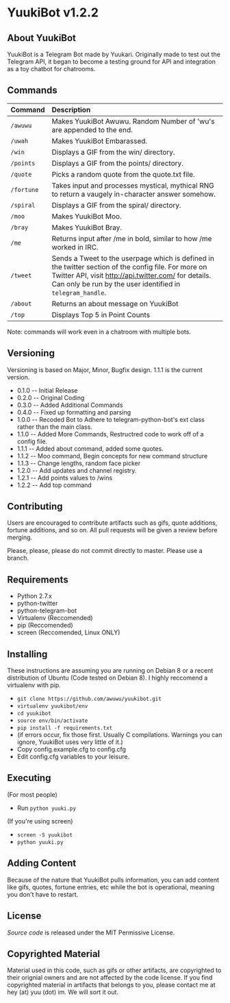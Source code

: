 YuukiBot v1.2.2
===

About YuukiBot
---

YuukiBot is a Telegram Bot made by Yuukari. Originally made to test out the Telegram API, it began to become a testing ground for API and integration as a toy chatbot for chatrooms.

Commands
---

Command | Description |
--- | :---
`/awuwu`   | Makes YuukiBot Awuwu. Random Number of 'wu's are appended to the end.
`/uwah`    | Makes YuukiBot Embarassed.
`/win`     | Displays a GIF from the win/ directory.
`/points`  | Displays a GIF from the points/ directory.
`/quote`   | Picks a random quote from the quote.txt file.
`/fortune` | Takes input and processes mystical, mythical RNG to return a vaugely in-character answer somehow.
`/spiral`  | Displays a GIF from the spiral/ directory.
`/moo`     | Makes YuukiBot Moo.
`/bray`    | Makes YuukiBot Bray.
`/me`      | Returns input after /me in bold, similar to how /me worked in IRC.
`/tweet`   | Sends a Tweet to the userpage which is defined in the twitter section of the config file. For more on Twitter API, visit http://api.twitter.com/ for details. Can only be run by the user identified in `telegram_handle`. 
`/about`   | Returns an about message on YuukiBot |
`/top`     | Displays Top 5 in Point Counts |

Note: commands will work even in a chatroom with multiple bots.

Versioning
---

Versioning is based on Major, Minor, Bugfix design. 1.1.1 is the current version.

 * 0.1.0 -- Initial Release
 * 0.2.0 -- Original Coding
 * 0.3.0 -- Added Additional Commands
 * 0.4.0 -- Fixed up formatting and parsing
 * 1.0.0 -- Recoded Bot to Adhere to telegram-python-bot's ext class rather than the main class.
 * 1.1.0 -- Added More Commands, Restructred code to work off of a config file.
 * 1.1.1 -- Added about command, added some quotes.
 * 1.1.2 -- Moo command, Begin concepts for new command structure
 * 1.1.3 -- Change lengths, random face picker
 * 1.2.0 -- Add updates and channel registry.
 * 1.2.1 -- Add points values to /wins
 * 1.2.2 -- Add top command

Contributing
---

Users are encouraged to contribute artifacts such as gifs, quote additions, fortune additions, and so on. All pull requests will be given a review before merging.

Please, please, please do not commit directly to master. Please use a branch.

Requirements
---

 * Python 2.7.x
 * python-twitter
 * python-telegram-bot
 * Virtualenv (Reccomended)
 * pip (Reccomended)
 * screen (Reccomended, Linux ONLY)

Installing
---

These instructions are assuming you are running on Debian 8 or a recent distribution of Ubuntu (Code tested on Debian 8). I highly reccomend a virtualenv with pip.

* `git clone https://github.com/awuwu/yuukibot.git`
* `virtualenv yuukibot/env`
* `cd yuukibot`
* `source env/bin/activate`
* `pip install -f requirements.txt`
* (if errors occur, fix those first. Usually C compilations. Warnings you can ignore, YuukiBot uses very little of it.)
* Copy config.example.cfg to config.cfg
* Edit config.cfg variables to your leisure.

Executing
---

(For most people)

* Run `python yuuki.py`

(If you're using screen)

* `screen -S yuukibot`
* `python yuuki.py`

Adding Content
---

Because of the nature that YuukiBot pulls information, you can add content like gifs, quotes, fortune entries, etc while the bot is operational, meaning you don't have to restart.

License
---

*Source code* is released under the MIT Permissive License.

Copyrighted Material
---

Material used in this code, such as gifs or other artifacts, are copyrighted to their orignial owners and are not affected by the code license. If you find copyrighted material in artifacts that belongs to you, please contact me at hey (at) yuu (dot) im. We will sort it out.

